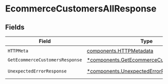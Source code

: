 # EcommerceCustomersAllResponse


## Fields

| Field                                                                                                 | Type                                                                                                  | Required                                                                                              | Description                                                                                           |
| ----------------------------------------------------------------------------------------------------- | ----------------------------------------------------------------------------------------------------- | ----------------------------------------------------------------------------------------------------- | ----------------------------------------------------------------------------------------------------- |
| `HTTPMeta`                                                                                            | [components.HTTPMetadata](../../models/components/httpmetadata.md)                                    | :heavy_check_mark:                                                                                    | N/A                                                                                                   |
| `GetEcommerceCustomersResponse`                                                                       | [*components.GetEcommerceCustomersResponse](../../models/components/getecommercecustomersresponse.md) | :heavy_minus_sign:                                                                                    | Customers                                                                                             |
| `UnexpectedErrorResponse`                                                                             | [*components.UnexpectedErrorResponse](../../models/components/unexpectederrorresponse.md)             | :heavy_minus_sign:                                                                                    | Unexpected error                                                                                      |